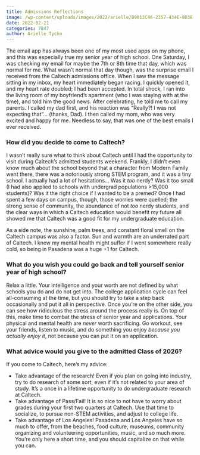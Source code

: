 ```yaml
---
title: Admissions Reflections
image: /wp-content/uploads/images/2022/arielle/B9013C46-2357-434E-8D3E-D3E57B248520.jpeg
date: 2022-02-21
categories: 7847
author: Arielle Tycko
---
```

The email app has always been one of my most used apps on my phone, and this was especially true my senior year of high school. One Saturday, I was checking my email for maybe the 7th or 8th time that day, which was normal for me. What wasn’t normal that day though, was the surprise email I received from the Caltech admissions office. When I saw the message sitting in my inbox, my heart immediately began racing. I quickly opened it, and my heart rate doubled; I had been accepted. In total shock, I ran into the living room of my boyfriend’s apartment (who I was staying with at the time), and told him the good news. After celebrating, he told me to call my parents. I called my dad first, and his reaction was “Really?! I was not expecting that”... (thanks, Dad). I then called my mom, who was very excited and happy for me. Needless to say, that was one of the best emails I ever received.

### **How did you decide to come to Caltech?**

I wasn’t really sure what to think about Caltech until I had the opportunity to visit during Caltech’s admitted students weekend. Frankly, I didn’t even know much about the school beyond that a character from Modern Family went there, there was a notoriously strong STEM program, and it was a tiny school. I actually had a lot of hesitations… Was it _too_ nerdy? Was it too small (I had also applied to schools with undergrad populations >15,000 students)? Was it the right choice if I wanted to be a premed? Once I had spent a few days on campus, though, those worries were quelled; the strong sense of community, the abundance of not _too_ nerdy students, and the clear ways in which a Caltech education would benefit my future all showed me that Caltech was a good fit for my undergraduate education.

As a side note, the sunshine, palm trees, and constant floral smell on the Caltech campus was also a factor. Sun and warmth are an underrated part of Caltech. I knew my mental health might suffer if I went somewhere really cold, so being in Pasadena was a huge +1 for Caltech.

### **What do you wish you could go back and tell yourself senior year of high school?**

Relax a little. Your intelligence and your worth are not defined by what schools you do and do not get into. The college application cycle can feel all-consuming at the time, but you should try to take a step back occasionally and put it all in perspective. Once you’re on the other side, you can see how ridiculous the stress around the process really is. On top of this, make time to combat the stress of senior year and applications. Your physical and mental health are _never_ worth sacrificing. Go workout, see your friends, listen to music, and do something you enjoy _because you actually enjoy it_, not because you can put it on an application.

### **What advice would you give to the admitted Class of 2026?**

If you come to Caltech, here’s my advice:

* Take advantage of the research! Even if you plan on going into industry, try to do research of some sort, even if it’s not related to your area of study. It’s a once in a lifetime opportunity to do undergraduate research at Caltech.
* Take advantage of Pass/Fail! It is so nice to not have to worry about grades during your first two quarters at Caltech. Use that time to socialize, to pursue non-STEM activities, and adjust to college life.
* Take advantage of Los Angeles! Pasadena and Los Angeles have so much to offer, from the beaches, food culture, museums, community organizing and volunteering opportunities, music, and so much more. You’re only here a short time, and you should capitalize on that while you can.
